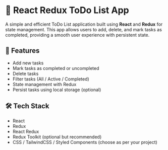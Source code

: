 # 📝 React Redux ToDo List App

A simple and efficient ToDo List application built using **React** and **Redux** for state management. This app allows users to add, delete, and mark tasks as completed, providing a smooth user experience with persistent state.

## 🚀 Features

- Add new tasks
- Mark tasks as completed or uncompleted
- Delete tasks
- Filter tasks (All / Active / Completed)
- State management with Redux
- Persist tasks using local storage (optional)

## 🛠️ Tech Stack

- React
- Redux
- React Redux
- Redux Toolkit (optional but recommended)
- CSS / TailwindCSS / Styled Components (choose as per your project)


